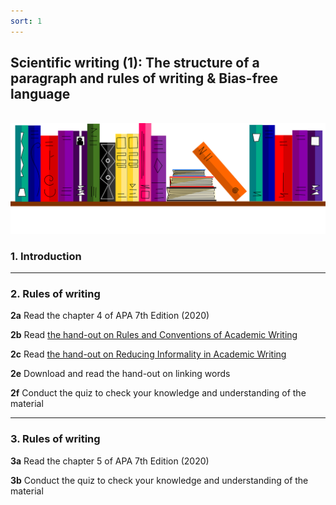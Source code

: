 ```yaml
---
sort: 1
---
```


## Scientific writing (1): The structure of a paragraph and rules of writing & Bias-free language
\
<img src="./images/books_banner.png" alt="Books banner" width="600">

### 1. Introduction



***
### 2. Rules of writing

__2a__ Read the chapter 4 of APA 7th Edition (2020)

__2b__ Read  [the hand-out on Rules and Conventions of Academic Writing](https://drhazelhall.files.wordpress.com/2013/01/2013_hall_rules-conventions_ac_writing.pdf)

__2c__ Read [the hand-out on Reducing Informality in Academic Writing](https://d101vc9winf8ln.cloudfront.net/documents/26773/original/Reducing_Informality_in_Academic_WritingATI.pdf?1565036151)

__2e__ Download and read the hand-out on linking words

__2f__ Conduct the quiz to check your knowledge and understanding of the material


***
### 3. Rules of writing

__3a__ Read the chapter 5 of APA 7th Edition (2020)

__3b__ Conduct the quiz to check your knowledge and understanding of the material
